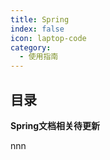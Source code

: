 ```yaml
---
title: Spring
index: false
icon: laptop-code
category:
  - 使用指南
---
```


## 目录

**Spring文档相关待更新**

nnn